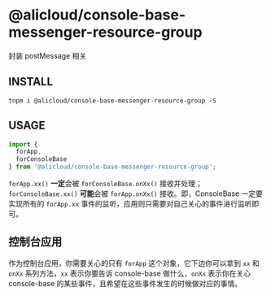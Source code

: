 # @alicloud/console-base-messenger-resource-group

封装 postMessage 相关

## INSTALL

```shell
tnpm i @alicloud/console-base-messenger-resource-group -S
```

## USAGE

```typescript
import {
  forApp,
  forConsoleBase
} from '@alicloud/console-base-messenger-resource-group';
```

`forApp.xx()` **一定**会被 `forConsoleBase.onXx()` 接收并处理；`forConsoleBase.xx()` **可能**会被 `forApp.onXx()` 接收。即，ConsoleBase 一定要实现所有的 `forApp.xx` 事件的监听，应用则只需要对自己关心的事件进行监听即可。

## 控制台应用

作为控制台应用，你需要关心的只有 `forApp` 这个对象，它下边你可以拿到 `xx` 和 `onXx` 系列方法，`xx` 表示你要告诉 console-base 做什么，`onXx` 表示你在关心 console-base 的某些事件，且希望在这些事件发生的时候做对应的事情。
